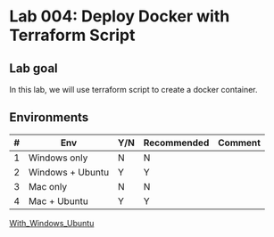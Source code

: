# Lab 004: Deploy Docker with Terraform Script

## Lab goal

In this lab, we will use terraform script to create a docker container.

## Environments

| #  | Env  | Y/N  | Recommended   |  Comment |
|---|---|---|---|---|
| 1 | Windows only | N | N |   |
| 2 | Windows + Ubuntu | Y | Y |   |
| 3 | Mac only | N | N |   |
| 4 | Mac + Ubuntu | Y | Y |   |

[With_Windows_Ubuntu](02_Y_Windows_Ubuntu.md)

<!--
[Windows Only doesn't work](01_N_WindowsOnly.md)

[Mac Only  doesn't work](03_N_MacOnly.md)

[With_Mac_Ubuntu](04_Y_Mac_Ubuntu.md)
-->
